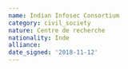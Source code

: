 ```yaml
---
name: Indian Infosec Consortium 
category: civil_society
nature: Centre de recherche
nationality: Inde
alliance: 
date_signed: '2018-11-12'
---
```

    